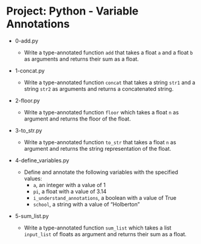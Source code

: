 # Project: Python - Variable Annotations

*   0-add.py
    - Write a type-annotated function `add` that takes a float `a` and a float `b` as arguments and returns their sum as a float.

*   1-concat.py
    - Write a type-annotated function `concat` that takes a string `str1` and a string `str2` as arguments and returns a concatenated string.

*   2-floor.py
    - Write a type-annotated function `floor` which takes a float `n` as argument and returns the floor of the float.

*   3-to_str.py
    - Write a type-annotated function `to_str` that takes a float `n` as argument and returns the string representation of the float.

*   4-define_variables.py
    - Define and annotate the following variables with the specified values:
      - `a`, an integer with a value of 1
      - `pi`, a float with a value of 3.14
      - `i_understand_annotations`, a boolean with a value of True
      - `school`, a string with a value of “Holberton”

*   5-sum_list.py
    - Write a type-annotated function `sum_list` which takes a list `input_list` of floats as argument and returns their sum as a float.
